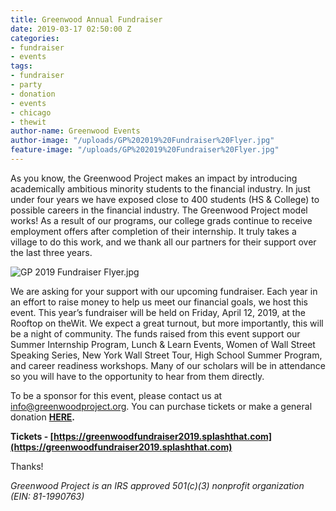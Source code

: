 ```yaml
---
title: Greenwood Annual Fundraiser
date: 2019-03-17 02:50:00 Z
categories:
- fundraiser
- events
tags:
- fundraiser
- party
- donation
- events
- chicago
- thewit
author-name: Greenwood Events
author-image: "/uploads/GP%202019%20Fundraiser%20Flyer.jpg"
feature-image: "/uploads/GP%202019%20Fundraiser%20Flyer.jpg"
---
```


As you know, the Greenwood Project makes an impact by introducing academically ambitious minority students to the financial industry. In just under four years we have exposed close to 400 students (HS & College) to possible careers in the financial industry. The Greenwood Project model works! As a result of our programs, our college grads continue to receive employment offers after completion of their internship. It truly takes a village to do this work, and we thank all our partners for their support over the last three years.

![GP 2019 Fundraiser Flyer.jpg](/uploads/GP%202019%20Fundraiser%20Flyer.jpg)

We are asking for your support with our upcoming fundraiser. Each year in an effort to raise money to help us meet our financial goals, we host this event. This year’s fundraiser will be held on Friday, April 12, 2019, at the Rooftop on theWit. We expect a great turnout, but more importantly, this will be a night of community. The funds raised from this event support our Summer Internship Program, Lunch & Learn Events, Women of Wall Street Speaking Series, New York Wall Street Tour, High School Summer Program, and career readiness workshops. Many of our scholars will be in attendance so you will have to the opportunity to hear from them directly.

To be a sponsor for this event, please contact us at info@greenwoodproject.org.  You can purchase tickets or make a general donation **[HERE](https://greenwoodfundraiser2019.splashthat.com/).**

**Tickets - [https://greenwoodfundraiser2019.splashthat.com](https://greenwoodfundraiser2019.splashthat.com)**

Thanks!

*Greenwood Project is an IRS approved 501(c)(3) nonprofit organization (EIN: 81-1990763)*